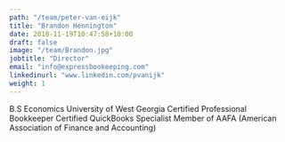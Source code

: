 ```yaml
---
path: "/team/peter-van-eijk"
title: "Brandon Hennington"
date: 2018-11-19T10:47:58+10:00
draft: false
image: "/team/Brandon.jpg"
jobtitle: "Director"
email: "info@expressbookeeping.com"
linkedinurl: "www.linkedin.com/pvanijk"
weight: 1
---
```


B.S Economics University of West Georgia
Certified Professional Bookkeeper
Certified QuickBooks Specialist
Member of AAFA (American Association of Finance and Accounting)
